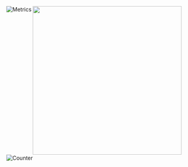 <p align="left">
  <img align="left" alt="Metrics" src="https://gist.githubusercontent.com/yyuueexxiinngg/28f8f9233713a04e41a418adf090376d/raw/e9ecbb5471e8a6f1ff81694d730e8a7b53c03094/general.svg">
  <a href="https://blog.hoshi.tech/">
    <img align="left" width="390" src="https://gist.githubusercontent.com/yyuueexxiinngg/28f8f9233713a04e41a418adf090376d/raw/e9ecbb5471e8a6f1ff81694d730e8a7b53c03094/additional.svg"></img>
  </a>
  <img align="left" alt="Counter" src="https://count.getloli.com/get/@:yyuueexxiinngg?theme=rule34">
</p>
